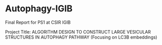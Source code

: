 # Autophagy-IGIB 

Final Report for PS1 at CSIR IGIB 

Project Title: ALGORITHM DESIGN TO CONSTRUCT LARGE VESICULAR STRUCTURES IN AUTOPHAGY PATHWAY (Focusing on LC3B embeddings)
